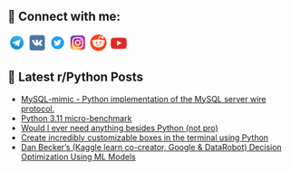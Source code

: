 ## 🔎 Connect with me:
[<img src="https://github.com/bullbesh/bullbesh/blob/main/images/Telegram.png" width="32" height="32" />](https://t.me/bullbesh)
[<img src="https://github.com/bullbesh/bullbesh/blob/main/images/VK.png" width="32" height="32" />](https://vk.com/bullbesh)
[<img src="https://github.com/bullbesh/bullbesh/blob/main/images/Twitter.png" width="32" height="32" />](https://twitter.com/bullbesh1)
[<img src="https://github.com/bullbesh/bullbesh/blob/main/images/Instagram.png" width="32" height="32" />](https://www.instagram.com/bullbesh)
[<img src="https://github.com/bullbesh/bullbesh/blob/main/images/Reddit.png" width="32" height="32" />](https://www.reddit.com/user/bullbesh)
[<img src="https://github.com/bullbesh/bullbesh/blob/main/images/YouTube.png" width="32" height="32" />](https://www.youtube.com/channel/UCtfjRs6uzgq5mfm8S06WTcg)

## 📕 Latest r/Python Posts
<!-- BLOG-POST-LIST:START -->
- [MySQL-mimic - Python implementation of the MySQL server wire protocol.](https://www.reddit.com/r/Python/comments/yio840/mysqlmimic_python_implementation_of_the_mysql/)
- [Python 3.11 micro-benchmark](https://www.reddit.com/r/Python/comments/yinokv/python_311_microbenchmark/)
- [Would I ever need anything besides Python &lpar;not pro&rpar;](https://www.reddit.com/r/Python/comments/yilu2n/would_i_ever_need_anything_besides_python_not_pro/)
- [Create incredibly customizable boxes in the terminal using Python](https://www.reddit.com/r/Python/comments/yij91t/create_incredibly_customizable_boxes_in_the/)
- [Dan Becker’s &lpar;Kaggle learn co-creator, Google &amp; DataRobot&rpar; Decision Optimization Using ML Models](https://www.reddit.com/r/Python/comments/yiiczh/dan_beckers_kaggle_learn_cocreator_google/)
<!-- BLOG-POST-LIST:END -->
